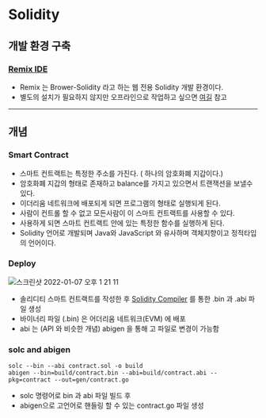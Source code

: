 # Solidity

## 개발 환경 구축

### [Remix IDE](https://remix.ethereum.org)
- Remix 는 Brower-Solidity 라고 하는 웹 전용 Solidity 개발 환경이다.
- 별도의 설치가 필요하지 않지만 오프라인으로 작업하고 싶으면 [여길](https://remix-ide.readthedocs.io/en/latest/remixd.html#remixd-installation) 참고

---

## 개념

### Smart Contract

- 스마트 컨트랙트는 특정한 주소를 가진다. ( 하나의 암호화폐 지갑이다.)
- 암호화폐 지갑의 형태로 존재하고 balance를 가지고 있으면서 트랜잭션을 보낼수 있다.
- 이더리움 네트워크에 배포되게 되면  프로그램의 형태로 실행되게 된다.
- 사람이 컨트롤 할 수 없고 모든사람이 이 스마트 컨트랙트를 사용할 수 있다.
- 사용하게 되면 스마트 컨트랙트 안에 있는 특정한 함수를 실행하게 된다.
- Solidity 언어로 개발되며 Java와 JavaScript 와 유사하며 객체지향이고 정적타입의 언어이다.


### Deploy

![스크린샷 2022-01-07 오후 1 21 11](https://user-images.githubusercontent.com/56465854/148492075-a0f15cd3-110d-4428-80d3-5048e390bde6.png)

- 솔리디티 스마트 컨트랙트를 작성한 후 [Solidity Compiler](https://github.com/ethereum/solidity) 를 통한 .bin 과 .abi 파일 생성
- 바이너리 파일 (.bin) 은 어더리움 네트워크(EVM) 에 배포
- abi 는 (API 와 비슷한 개념) abigen 을 통해 고 파일로 변경이 가능함 

### solc and abigen

```shell
solc --bin --abi contract.sol -o build
abigen --bin=build/contract.bin --abi=build/contract.abi --pkg=contract --out=gen/contract.go
```

- solc 명령어로 bin 과 abi 파일 빌드 후
- abigen으로 고언어로 핸들링 할 수 있는 contract.go 파일 생성